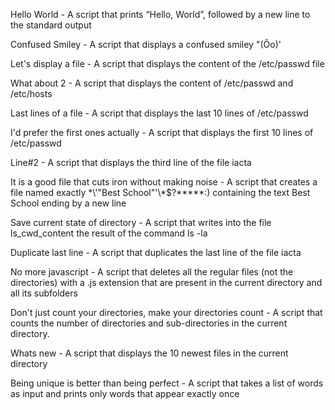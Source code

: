 Hello World - A script that prints “Hello, World”, followed by a new line to the standard output

Confused Smiley - A script that displays a confused smiley "(Ôo)'

Let's display a file - A script that displays the content of the /etc/passwd file

What about 2 - A script that displays the content of /etc/passwd and /etc/hosts

Last lines of a file - A script that displays the last 10 lines of /etc/passwd

I'd prefer the first ones actually - A script that displays the first 10 lines of /etc/passwd

Line#2 - A script that displays the third line of the file iacta

It is a good file that cuts iron without making noise - A script that creates a file named exactly \*\\'"Best School"\'\\*$\?\*\*\*\*\*:) containing the text Best School ending by a new line

Save current state of directory -  A script that writes into the file ls_cwd_content the result of the command ls -la

Duplicate last line - A script that duplicates the last line of the file iacta

No more javascript - A script that deletes all the regular files (not the directories) with a .js extension that are present in the current directory and all its subfolders

Don't just count your directories, make your directories count - A script that counts the number of directories and sub-directories in the current directory.

Whats new - A script that displays the 10 newest files in the current directory

Being unique is better than being perfect - A script that takes a list of words as input and prints only words that appear exactly once
